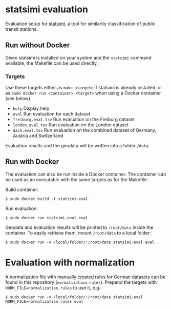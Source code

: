 # statsimi evaluation

Evaluation setup for [statsimi](https://github.com/ad-freiburg/statsimi), a tool for similarity classification of public transit stations.

## Run without Docker

Given statsimi is installed on your system and the ``statsimi`` command available, the Makefile can be used directly.

### Targets

Use these targets either as ``make <target>`` if statsimi is already installed, or as ``sudo docker run <container> <target>`` when using a Docker container (see below).

 * ``help`` Display help
 * ``eval`` Run evaluation for each dataset
 * ``freiburg.eval.tsv`` Run evaluation on the Freiburg dataset
 * ``london.eval.tsv`` Run evaluation on the London dataset
 * ``dach.eval.tsv`` Run evaluation on the combined dataset of Germany, Austria and Switzerland

Evaluation results and the geodata will be written into a folder ``/data``.

## Run with Docker

The evaluation can also be run inside a Docker container. The container can be used as an executable with the same targets as for the Makefile:

Build container:

    $ sudo docker build -t statsimi-eval .

Run evaluation:

    $ sudo docker run statsimi-eval eval

Geodata and evaluation results will be printed to ``/root/data`` inside the container.
To easily retrieve them, mount ``/root/data`` to a local folder:

    $ sudo docker run -v /local/folder/:/root/data statsimi-eval eval

# Evaluation with normalization

A normalization file with manually created rules for German datasets can be found in this repository (``normalization.rules``).
Prepend the targets with ``NORM_FILE=normalization.rules`` to use it, e.g.:

    $ sudo docker run -v /local/folder/:/root/data statsimi-eval NORM_FILE=normalization.rules eval
